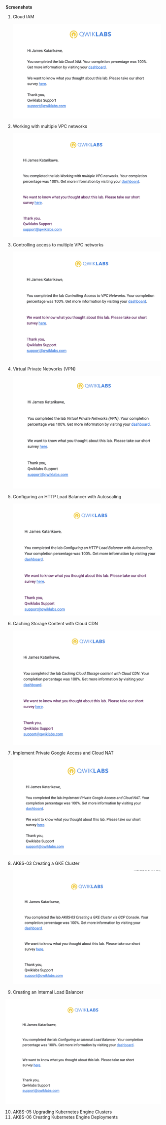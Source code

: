**Screenshots**

1. Cloud IAM

   <img src="Cloud-IAM.png" alt="Cloud IAM" style="zoom:50%;" />

2. Working with multiple VPC networks

   <img src="Working-with-multiple-VPC-networks.png" style="zoom:50%;" />

3. Controlling access to multiple VPC networks

   <img src="Controlling-Access-to-VPC-Networks.png" style="zoom:50%;" />

4. Virtual Private Networks (VPN)

   <img src="Virtual-Private-Networks-(VPN).png" style="zoom:50%;" />

5. Configuring an HTTP Load Balancer with Autoscaling

   <img src="Configuring-an-HTTP-Load-Balancer-with-Autoscaling.png" style="zoom:50%;" />

6. Caching Storage Content with Cloud CDN

   <img src="Caching-cloud-storage-content-with-Cloud-CDN.png" style="zoom:50%;" />

7. Implement Private Google Access and Cloud NAT

   <img src="Implement-Private-Google-Access-and-Cloud-NAT.png" style="zoom:50%;" />

8. AK8S-03 Creating a GKE Cluster

   <img src="AK8S-03-Creating-a-GKE-Cluster.png" style="zoom:50%;" />

9. Creating an Internal Load Balancer

<img src="Configuring-an-Internal-Load-Balancer.png" alt="image" style="zoom:50%;" />

10. AK8S-05 Upgrading Kubernetes Engine Clusters
11. AK8S-06 Creating Kubernetes Engine Deployments